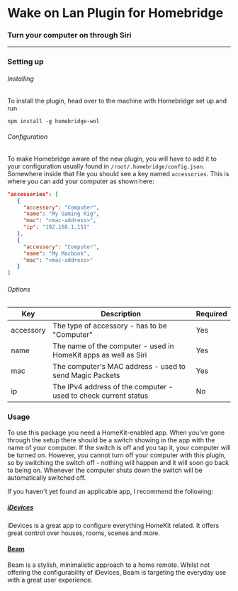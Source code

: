 # Wake on Lan Plugin for Homebridge
### Turn your computer on through Siri
***

### Setting up

###### Installing

To install the plugin, head over to the machine with Homebridge set up and run
```
npm install -g homebridge-wol
```

###### Configuration

To make Homebridge aware of the new plugin, you will have to add it to your configuration usually found in `/root/.homebridge/config.json`. Somewhere inside that file you should see a key named `accessories`. This is where you can add your computer as shown here:

 ```json
"accessories": [
    {
      "accessory": "Computer",
      "name": "My Gaming Rig",
      "mac": "<mac-address>",
      "ip": "192.168.1.151"
    },
    {
      "accessory": "Computer",
      "name": "My Macbook",
      "mac": "<mac-address>"
    }
]
```

###### Options

| Key       | Description                                                     | Required |
| --------- | --------------------------------------------------------------- | ---------|
| accessory | The type of accessory - has to be "Computer"                    | Yes      |
| name      | The name of the computer - used in HomeKit apps as well as Siri | Yes      |
| mac       | The computer's MAC address - used to send Magic Packets         | Yes      |
| ip        | The IPv4 address of the computer - used to check current status | No       |

### Usage

To use this package you need a HomeKit-enabled app. When you've gone through the setup there should be a switch showing in the app with the name of your computer. If the switch is off and you tap it, your computer will be turned on. However, you cannot turn off your computer with this plugin, so by switching the switch off - nothing will happen and it will soon go back to being on. Whenever the computer shuts down the switch will be automatically switched off.

If you haven't yet found an applicable app, I recommend the following:

##### [iDevices](https://itunes.apple.com/se/app/idevices-connected/id682656390?mt=8)
iDevices is a great app to configure everything HomeKit related. It offers great control over houses, rooms, scenes and more.

#### [Beam](https://itunes.apple.com/us/app/beam-elevate-your-home/id1038439712?mt=8)
Beam is a stylish, minimalistic approach to a home remote. Whilst not offering the configurability of iDevices, Beam is targeting the everyday use with a great user experience.
